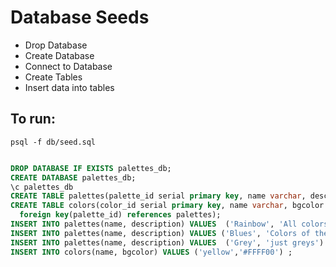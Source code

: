 # Database Seeds

- Drop Database 
- Create Database 
- Connect to Database 
- Create Tables 
- Insert data into tables 

## To run:
```
psql -f db/seed.sql 

```

```sql

DROP DATABASE IF EXISTS palettes_db;
CREATE DATABASE palettes_db;
\c palettes_db
CREATE TABLE palettes(palette_id serial primary key, name varchar, description text);
CREATE TABLE colors(color_id serial primary key, name varchar, bgcolor text, palette_id int not null,
  foreign key(palette_id) references palettes);
INSERT INTO palettes(name, description) VALUES  ('Rainbow', 'All colors of the rainbow') ; 
INSERT INTO palettes(name, description) VALUES ('Blues', 'Colors of the sky and sea') ;
INSERT INTO palettes(name, description) VALUES  ('Grey', 'just greys') ;
INSERT INTO colors(name, bgcolor) VALUES ('yellow','#FFFF00') ; 
```
